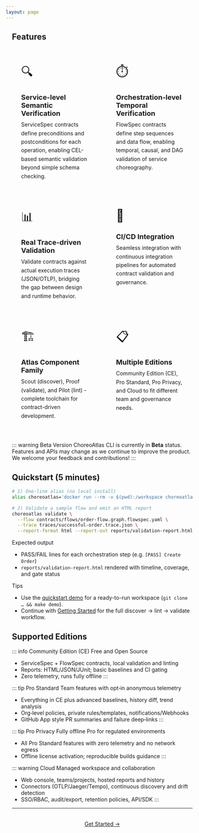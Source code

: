 ```yaml
---
layout: page
---
```


<CustomHeroSection />

<div class="home-content">

## Features

<div class="features-grid">
  <div class="feature-card">
    <div class="feature-icon">🔍</div>
    <h3>Service-level Semantic Verification</h3>
    <p>ServiceSpec contracts define preconditions and postconditions for each operation, enabling CEL-based semantic validation beyond simple schema checking.</p>
  </div>
  <div class="feature-card">
    <div class="feature-icon">⏱️</div>
    <h3>Orchestration-level Temporal Verification</h3>
    <p>FlowSpec contracts define step sequences and data flow, enabling temporal, causal, and DAG validation of service choreography.</p>
  </div>
  <div class="feature-card">
    <div class="feature-icon">📊</div>
    <h3>Real Trace-driven Validation</h3>
    <p>Validate contracts against actual execution traces (JSON/OTLP), bridging the gap between design and runtime behavior.</p>
  </div>
  <div class="feature-card">
    <div class="feature-icon">🚀</div>
    <h3>CI/CD Integration</h3>
    <p>Seamless integration with continuous integration pipelines for automated contract validation and governance.</p>
  </div>
  <div class="feature-card">
    <div class="feature-icon">🏗️</div>
    <h3>Atlas Component Family</h3>
    <p>Scout (discover), Proof (validate), and Pilot (lint) - complete toolchain for contract-driven development.</p>
  </div>
  <div class="feature-card">
    <div class="feature-icon">📋</div>
    <h3>Multiple Editions</h3>
    <p>Community Edition (CE), Pro Standard, Pro Privacy, and Cloud to fit different team and governance needs.</p>
  </div>
</div>

<style>
.home-content { max-width: 1024px; margin: 0 auto; padding: 0 1rem; }

.features-grid {
  display: grid;
  gap: 1.5rem;
  margin: 2rem 0;
  grid-template-columns: 1fr; /* default 1 column */
}

@media (min-width: 640px) {
  .features-grid { grid-template-columns: repeat(2, 1fr); }
}

@media (min-width: 1024px) {
  .features-grid { grid-template-columns: repeat(3, 1fr); }
}

.feature-card {
  padding: 1.5rem;
  background: var(--vp-c-bg-soft);
  border-radius: 12px;
  border: 1px solid var(--vp-c-divider);
  transition: all 0.3s;
}

.feature-card:hover {
  border-color: var(--vp-brand);
  box-shadow: 0 8px 16px rgba(0,0,0,0.1);
  transform: translateY(-2px);
}

.feature-icon {
  font-size: 2rem;
  margin-bottom: 0.75rem;
}

.feature-card h3 {
  font-size: 1.125rem;
  margin-bottom: 0.5rem;
  color: var(--vp-c-text-1);
}

.feature-card p {
  color: var(--vp-c-text-2);
  line-height: 1.6;
  margin: 0;
}
</style>

::: warning Beta Version
ChoreoAtlas CLI is currently in **Beta** status. Features and APIs may change as we continue to improve the product. We welcome your feedback and contributions!
:::

## Quickstart (5 minutes)

```bash
# 1) One-line alias (no local install)
alias choreoatlas='docker run --rm -v $(pwd):/workspace choreoatlas/cli:latest'

# 2) Validate a sample flow and emit an HTML report
choreoatlas validate \
  --flow contracts/flows/order-flow.graph.flowspec.yaml \
  --trace traces/successful-order.trace.json \
  --report-format html --report-out reports/validation-report.html
```

Expected output
- PASS/FAIL lines for each orchestration step (e.g. `[PASS] Create Order`)
- `reports/validation-report.html` rendered with timeline, coverage, and gate status

Tips
- Use the [quickstart demo](https://github.com/choreoatlas2025/quickstart-demo) for a ready-to-run workspace (`git clone … && make demo`).
- Continue with [Getting Started](/guide/getting-started) for the full discover → lint → validate workflow.

## Supported Editions

::: info Community Edition (CE)
Free and Open Source
- ServiceSpec + FlowSpec contracts, local validation and linting
- Reports: HTML/JSON/JUnit; basic baselines and CI gating
- Zero telemetry, runs fully offline
:::

::: tip Pro Standard
Team features with opt‑in anonymous telemetry
- Everything in CE plus advanced baselines, history diff, trend analysis
- Org‑level policies, private rules/templates, notifications/Webhooks
- GitHub App style PR summaries and failure deep‑links
:::

::: tip Pro Privacy
Fully offline Pro for regulated environments
- All Pro Standard features with zero telemetry and no network egress
- Offline license activation; reproducible builds guidance
:::

::: warning Cloud
Managed workspace and collaboration
- Web console, teams/projects, hosted reports and history
- Connectors (OTLP/Jaeger/Tempo), continuous discovery and drift detection
- SSO/RBAC, audit/export, retention policies, API/SDK
:::

---

<div style="text-align: center; margin: 2rem 0;">
  <a href="/docs/guide/getting-started" class="vp-button vp-button-medium vp-button-brand">Get Started →</a>
</div>

</div>

